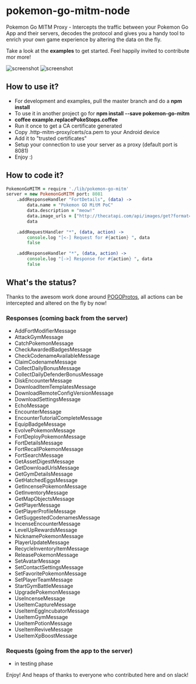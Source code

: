 # pokemon-go-mitm-node
Pokemon Go MITM Proxy - Intercepts the traffic between your Pokemon Go App and their servers, decodes the protocol and gives you a handy tool to enrich your own game experience by altering the data on the fly.

Take a look at the **examples** to get started. Feel happily invited to contribute mor more!

![screenshot](https://files.slack.com/files-pri/T1R4G4SH1-F1SL5TJSD/9a257af3-0c76-4fe4-b396-3cc6b7ed4a29.jpg?pub_secret=8d2362ba2e)
![screenshot](https://files.slack.com/files-pri/T1R4G4SH1-F1SHL752S/bildschirmfoto_2016-07-18_um_09.35.29.png?pub_secret=04cbc25c54)

## How to use it?
* For development and examples, pull the master branch and do a **npm install**
* To use it in another project go for **npm install --save pokemon-go-mitm**
* **coffee example.replacePokeStops.coffee**
* Run it once to get a CA certificate generated
* Copy .http-mitm-proxy/certs/ca.pem to your Android device
* Add it to "trusted certificates"
* Setup your connection to use your server as a proxy (default port is 8081)
* Enjoy :)

## How to code it?

```coffeescript
PokemonGoMITM = require './lib/pokemon-go-mitm'
server = new PokemonGoMITM port: 8081
	.addResponseHandler "FortDetails", (data) ->
		data.name = "Pokemon GO MitM PoC"
		data.description = "meow!"
		data.image_urls = ["http://thecatapi.com/api/images/get?format=src&type=png"]
		data

	.addRequestHandler "*", (data, action) ->
		console.log "[<-] Request for #{action} ", data
		false

	.addResponseHandler "*", (data, action) ->
		console.log "[->] Response for #{action} ", data
		false

```

## What's the status?

Thanks to the awesom work done around [POGOProtos](https://github.com/AeonLucid/POGOProtos), all actions can be intercepted and altered on the fly by now!

### Responses (coming back from the server)

* AddFortModifierMessage
* AttackGymMessage
* CatchPokemonMessage
* CheckAwardedBadgesMessage
* CheckCodenameAvailableMessage
* ClaimCodenameMessage
* CollectDailyBonusMessage
* CollectDailyDefenderBonusMessage
* DiskEncounterMessage
* DownloadItemTemplatesMessage
* DownloadRemoteConfigVersionMessage
* DownloadSettingsMessage
* EchoMessage
* EncounterMessage
* EncounterTutorialCompleteMessage
* EquipBadgeMessage
* EvolvePokemonMessage
* FortDeployPokemonMessage
* FortDetailsMessage
* FortRecallPokemonMessage
* FortSearchMessage
* GetAssetDigestMessage
* GetDownloadUrlsMessage
* GetGymDetailsMessage
* GetHatchedEggsMessage
* GetIncensePokemonMessage
* GetInventoryMessage
* GetMapObjectsMessage
* GetPlayerMessage
* GetPlayerProfileMessage
* GetSuggestedCodenamesMessage
* IncenseEncounterMessage
* LevelUpRewardsMessage
* NicknamePokemonMessage
* PlayerUpdateMessage
* RecycleInventoryItemMessage
* ReleasePokemonMessage
* SetAvatarMessage
* SetContactSettingsMessage
* SetFavoritePokemonMessage
* SetPlayerTeamMessage
* StartGymBattleMessage
* UpgradePokemonMessage
* UseIncenseMessage
* UseItemCaptureMessage
* UseItemEggIncubatorMessage
* UseItemGymMessage
* UseItemPotionMessage
* UseItemReviveMessage
* UseItemXpBoostMessage

### Requests (going from the app to the server)

* in testing phase

Enjoy! And heaps of thanks to everyone who contributed here and on slack!
